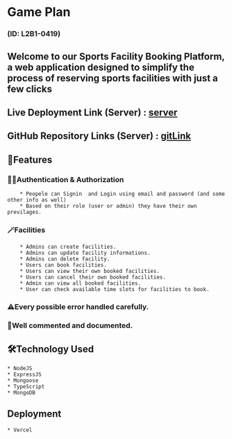 # Game Plan

### (ID: L2B1-0419)

## Welcome to our Sports Facility Booking Platform, a web application designed to simplify the process of reserving sports facilities with just a few clicks

## Live Deployment Link (Server) : [server](https://gameplan-mu.vercel.app/)

## GitHub Repository Links (Server) : [gitLink](https://github.com/saifmaamun/gameplan)

## 🔖Features

### 👩‍⚖️Authentication & Authorization

        * Peopele can Signin  and Login using email and password (and some other info as well)
        * Based on their role (user or admin) they have their own previlages.

### 🪄Facilities

        * Admins can create facilities.
        * Admins can update facility informations.
        * Admins can delete facility.
        * Users can book facilities.
        * Users can view their own booked facilities.
        * Users can cancel their own booked facilities.
        * Admin can view all booked facilities.
        * User can check available time slots for facilities to book.

### ⚠️Every possible error handled carefully.

### 📃Well commented and documented.

## 🛠️Technology Used

    * NodeJS
    * ExpressJS
    * Mongoose
    * TypeScript
    * MongoDB

## Deployment

    * Vercel
